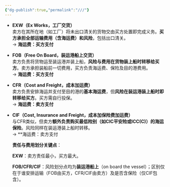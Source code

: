 ```yaml
---
{"dg-publish":true,"permalink":"///"}
---
```


- **EXW（Ex Works，工厂交货）**  
    卖方在其所在地（如工厂）将未出口清关的货物交由买方处置即完成义务。**买方承担全部运输费用（含海运费）和风险**，包括出口清关。  
    → **海运费：买方支付**
    
- **FOB（Free On Board，装运港船上交货）**  
    卖方负责将货物运至装运港并装上船，**风险与费用在货物装上船时转移给买方**。卖方承担装船前一切费用，买方负责海运费、保险及目的港费用。  
    → **海运费：买方支付**
    
- **CFR（Cost and Freight，成本加运费）**  
    卖方负责安排海运并支付至目的港的**基本海运费**，但**风险在装运港装上船时即转移给买方**。买方需自行投保。  
    → **海运费：卖方支付**
    
- **CIF（Cost, Insurance and Freight，成本加保险费加运费）**  
    与CFR类似，但卖方**额外负责购买最低险别（如CIC平安险或ICC(C)）的海运保险**。风险同样在装运港装上船时转移。  
    → **海运费：卖方支付
    
  

  **责任与费用划分关键点**：

  **EXW**：卖方责任最小，买方最大。
  
  **FOB/CFR/CIF**：风险划分点均为**装运港船上**（on board the vessel）；区别仅在于谁安排运输（FOB由买方，CFR/CIF由卖方）及是否含保险（仅CIF包含）。